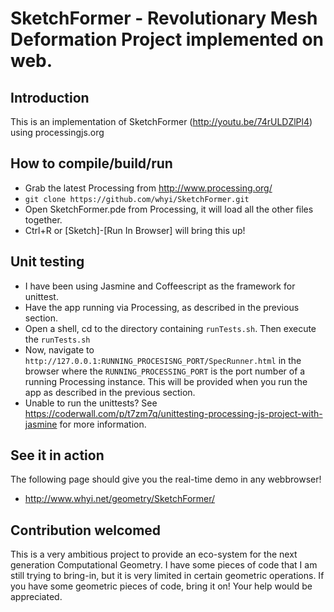 # SketchFormer - Revolutionary Mesh Deformation Project implemented on web.

## Introduction
This is an implementation of SketchFormer (http://youtu.be/74rULDZlPl4) using processingjs.org

## How to compile/build/run
 * Grab the latest Processing from http://www.processing.org/
 * ```git clone https://github.com/whyi/SketchFormer.git```
 * Open SketchFormer.pde from Processing, it will load all the other files together.
 * Ctrl+R or [Sketch]-[Run In Browser] will bring this up!

## Unit testing
 * I have been using Jasmine and Coffeescript as the framework for unittest.
 * Have the app running via Processing, as described in the previous section.
 * Open a shell, cd to the directory containing ```runTests.sh```. Then execute the ```runTests.sh```
 * Now, navigate to ```http://127.0.0.1:RUNNING_PROCESISNG_PORT/SpecRunner.html``` in the browser where the ```RUNNING_PROCESSING_PORT``` is the port number of a running Processing instance. This will be provided when you run the app as described in the previous section.
 * Unable to run the unittests? See https://coderwall.com/p/t7zm7q/unittesting-processing-js-project-with-jasmine for more information.

## See it in action
The following page should give you the real-time demo in any webbrowser!
* http://www.whyi.net/geometry/SketchFormer/

## Contribution welcomed
This is a very ambitious project to provide an eco-system for the next generation Computational Geometry.
I have some pieces of code that I am still trying to bring-in, but it is very limited in certain geometric operations.
If you have some geometric pieces of code, bring it on! Your help would be appreciated.
